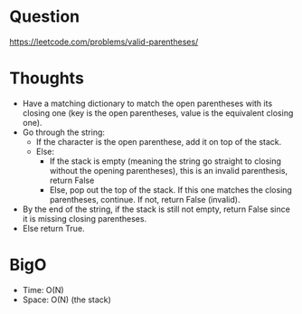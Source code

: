 # Question
https://leetcode.com/problems/valid-parentheses/

# Thoughts
- Have a matching dictionary to match the open parentheses with its closing one (key is the open parentheses, value is the equivalent closing one).
- Go through the string:
    - If the character is the open parenthese, add it on top of the stack.
    - Else:
        - If the stack is empty (meaning the string go straight to closing without the opening parentheses), this is an invalid parenthesis, return False
        - Else, pop out the top of the stack. If this one matches the closing parentheses, continue. If not, return False (invalid).
- By the end of the string, if the stack is still not empty, return False since it is missing closing parentheses.
- Else return True.

# BigO
- Time: O(N)
- Space: O(N) (the stack)